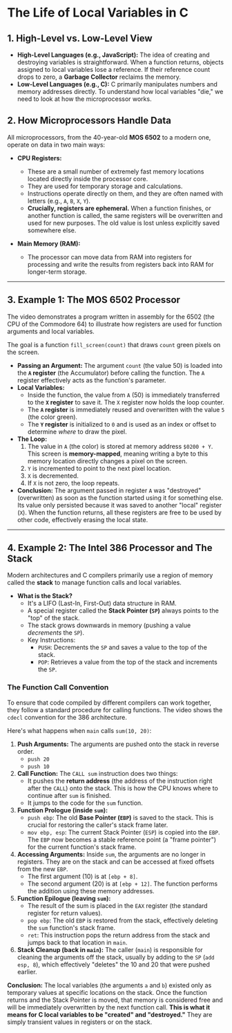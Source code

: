 # The Life of Local Variables in C

## 1. High-Level vs. Low-Level View

* **High-Level Languages (e.g., JavaScript):** The idea of creating and destroying variables is straightforward. When a function returns, objects assigned to local variables lose a reference. If their reference count drops to zero, a **Garbage Collector** reclaims the memory.
* **Low-Level Languages (e.g., C):** C primarily manipulates numbers and memory addresses directly. To understand how local variables "die," we need to look at how the microprocessor works.

## 2. How Microprocessors Handle Data

All microprocessors, from the 40-year-old **MOS 6502** to a modern one, operate on data in two main ways:

* **CPU Registers:**
    * These are a small number of extremely fast memory locations located directly inside the processor core.
    * They are used for temporary storage and calculations.
    * Instructions operate directly on them, and they are often named with letters (e.g., `A`, `B`, `X`, `Y`).
    * **Crucially, registers are ephemeral.** When a function finishes, or another function is called, the same registers will be overwritten and used for new purposes. The old value is lost unless explicitly saved somewhere else.

* **Main Memory (RAM):**
    * The processor can move data from RAM into registers for processing and write the results from registers back into RAM for longer-term storage.

---

## 3. Example 1: The MOS 6502 Processor

The video demonstrates a program written in assembly for the 6502 (the CPU of the Commodore 64) to illustrate how registers are used for function arguments and local variables.

The goal is a function `fill_screen(count)` that draws `count` green pixels on the screen.

* **Passing an Argument:** The argument `count` (the value 50) is loaded into the **`A` register** (the Accumulator) before calling the function. The `A` register effectively acts as the function's parameter.
* **Local Variables:**
    * Inside the function, the value from `A` (50) is immediately transferred to the **`X` register** to save it. The `X` register now holds the loop counter.
    * The **`A` register** is immediately reused and overwritten with the value `5` (the color green).
    * The **`Y` register** is initialized to `0` and is used as an index or offset to determine *where* to draw the pixel.
* **The Loop:**
    1.  The value in `A` (the color) is stored at memory address `$0200 + Y`. This screen is **memory-mapped**, meaning writing a byte to this memory location directly changes a pixel on the screen.
    2.  `Y` is incremented to point to the next pixel location.
    3.  `X` is decremented.
    4.  If `X` is not zero, the loop repeats.
* **Conclusion:** The argument passed in register `A` was "destroyed" (overwritten) as soon as the function started using it for something else. Its value only persisted because it was saved to another "local" register (`X`). When the function returns, all these registers are free to be used by other code, effectively erasing the local state.

---

## 4. Example 2: The Intel 386 Processor and The Stack

Modern architectures and C compilers primarily use a region of memory called the **stack** to manage function calls and local variables.

* **What is the Stack?**
    * It's a LIFO (Last-In, First-Out) data structure in RAM.
    * A special register called the **Stack Pointer (`SP`)** always points to the "top" of the stack.
    * The stack grows downwards in memory (pushing a value *decrements* the `SP`).
    * Key Instructions:
        * `PUSH`: Decrements the `SP` and saves a value to the top of the stack.
        * `POP`: Retrieves a value from the top of the stack and increments the `SP`.

### The Function Call Convention

To ensure that code compiled by different compilers can work together, they follow a standard procedure for calling functions. The video shows the `cdecl` convention for the 386 architecture.

Here's what happens when `main` calls `sum(10, 20)`:

1.  **Push Arguments:** The arguments are pushed onto the stack in reverse order.
    * `push 20`
    * `push 10`
2.  **Call Function:** The `CALL sum` instruction does two things:
    * It pushes the **return address** (the address of the instruction right after the `CALL`) onto the stack. This is how the CPU knows where to continue after `sum` is finished.
    * It jumps to the code for the `sum` function.
3.  **Function Prologue (inside `sum`):**
    * `push ebp`: The old **Base Pointer (`EBP`)** is saved to the stack. This is crucial for restoring the caller's stack frame later.
    * `mov ebp, esp`: The current Stack Pointer (`ESP`) is copied into the `EBP`. The `EBP` now becomes a stable reference point (a "frame pointer") for the current function's stack frame.
4.  **Accessing Arguments:** Inside `sum`, the arguments are no longer in registers. They are on the stack and can be accessed at fixed offsets from the new `EBP`.
    * The first argument (10) is at `[ebp + 8]`.
    * The second argument (20) is at `[ebp + 12]`.
      The function performs the addition using these memory addresses.
5.  **Function Epilogue (leaving `sum`):**
    * The result of the sum is placed in the `EAX` register (the standard register for return values).
    * `pop ebp`: The old `EBP` is restored from the stack, effectively deleting the `sum` function's stack frame.
    * `ret`: This instruction pops the return address from the stack and jumps back to that location in `main`.
6.  **Stack Cleanup (back in `main`):** The caller (`main`) is responsible for cleaning the arguments off the stack, usually by adding to the `SP` (`add esp, 8`), which effectively "deletes" the 10 and 20 that were pushed earlier.

**Conclusion:** The local variables (the arguments `a` and `b`) existed only as temporary values at specific locations on the stack. Once the function returns and the Stack Pointer is moved, that memory is considered free and will be immediately overwritten by the next function call. **This is what it means for C local variables to be "created" and "destroyed."** They are simply transient values in registers or on the stack.